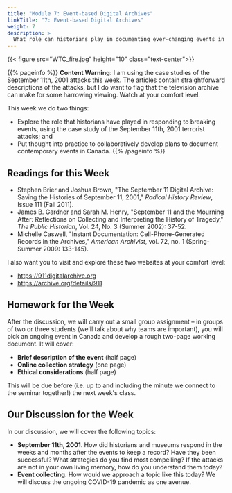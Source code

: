 ```yaml
---
title: "Module 7: Event-based Digital Archives"
linkTitle: "7: Event-based Digital Archives"
weight: 7
description: >
  What role can historians play in documenting ever-changing events in the digital age?
---
```


{{< figure src="WTC_fire.jpg" height="10" class="text-center">}}

{{% pageinfo %}}
**Content Warning**: I am using the case studies of the September 11th, 2001 attacks this week. The articles contain straightforward descriptions of the attacks, but I do want to flag that the television archive can make for some harrowing viewing. Watch at your comfort level.

This week we do two things:

* Explore the role that historians have played in responding to breaking events, using the case study of the September 11th, 2001 terrorist attacks; and
* Put thought into practice to collaboratively develop plans to document contemporary events in Canada.
{{% /pageinfo %}}


## Readings for this Week

* Stephen Brier and Joshua Brown, "The September 11 Digital Archive: Saving the Histories of September 11, 2001," _Radical History Review_, Issue 111 (Fall 2011). 
* James B. Gardner and Sarah M. Henry, "September 11 and the Mourning After: Reflections on Collecting and Interpreting the History of Tragedy," _The Public Historian_, Vol. 24, No. 3 (Summer 2002): 37-52.
* Michelle Caswell, "Instant Documentation: Cell-Phone-Generated Records in the Archives," _American Archivist_, vol. 72, no. 1 (Spring-Summer 2009: 133-145).

I also want you to visit and explore these two websites at your comfort level:

* https://911digitalarchive.org
* https://archive.org/details/911 

## Homework for the Week

After the discussion, we will carry out a small group assignment – in groups of two or three students (we'll talk about why teams are important), you will pick an ongoing event in Canada and develop a rough two-page working document. It will cover:

* **Brief description of the event** (half page)
* **Online collection strategy** (one page)
* **Ethical considerations** (half page)

This will be due before (i.e. up to and including the minute we connect to the seminar together!) the next week's class.

## Our Discussion for the Week

In our discussion, we will cover the following topics:

* **September 11th, 2001**. How did historians and museums respond in the weeks and months after the events to keep a record? Have they been successful? What strategies do you find most compelling? If the attacks are not in your own living memory, how do you understand them today?
* **Event collecting**. How would we approach a topic like this today? We will discuss the ongoing COVID-19 pandemic as one avenue.

